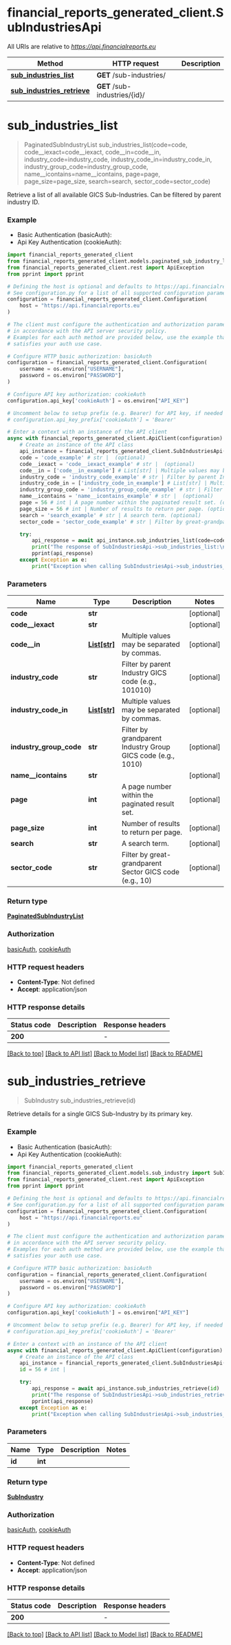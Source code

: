 # financial_reports_generated_client.SubIndustriesApi

All URIs are relative to *https://api.financialreports.eu*

Method | HTTP request | Description
------------- | ------------- | -------------
[**sub_industries_list**](SubIndustriesApi.md#sub_industries_list) | **GET** /sub-industries/ | 
[**sub_industries_retrieve**](SubIndustriesApi.md#sub_industries_retrieve) | **GET** /sub-industries/{id}/ | 


# **sub_industries_list**
> PaginatedSubIndustryList sub_industries_list(code=code, code__iexact=code__iexact, code__in=code__in, industry_code=industry_code, industry_code_in=industry_code_in, industry_group_code=industry_group_code, name__icontains=name__icontains, page=page, page_size=page_size, search=search, sector_code=sector_code)

Retrieve a list of all available GICS Sub-Industries. Can be filtered by parent industry ID.

### Example

* Basic Authentication (basicAuth):
* Api Key Authentication (cookieAuth):

```python
import financial_reports_generated_client
from financial_reports_generated_client.models.paginated_sub_industry_list import PaginatedSubIndustryList
from financial_reports_generated_client.rest import ApiException
from pprint import pprint

# Defining the host is optional and defaults to https://api.financialreports.eu
# See configuration.py for a list of all supported configuration parameters.
configuration = financial_reports_generated_client.Configuration(
    host = "https://api.financialreports.eu"
)

# The client must configure the authentication and authorization parameters
# in accordance with the API server security policy.
# Examples for each auth method are provided below, use the example that
# satisfies your auth use case.

# Configure HTTP basic authorization: basicAuth
configuration = financial_reports_generated_client.Configuration(
    username = os.environ["USERNAME"],
    password = os.environ["PASSWORD"]
)

# Configure API key authorization: cookieAuth
configuration.api_key['cookieAuth'] = os.environ["API_KEY"]

# Uncomment below to setup prefix (e.g. Bearer) for API key, if needed
# configuration.api_key_prefix['cookieAuth'] = 'Bearer'

# Enter a context with an instance of the API client
async with financial_reports_generated_client.ApiClient(configuration) as api_client:
    # Create an instance of the API class
    api_instance = financial_reports_generated_client.SubIndustriesApi(api_client)
    code = 'code_example' # str |  (optional)
    code__iexact = 'code__iexact_example' # str |  (optional)
    code__in = ['code__in_example'] # List[str] | Multiple values may be separated by commas. (optional)
    industry_code = 'industry_code_example' # str | Filter by parent Industry GICS code (e.g., 101010) (optional)
    industry_code_in = ['industry_code_in_example'] # List[str] | Multiple values may be separated by commas. (optional)
    industry_group_code = 'industry_group_code_example' # str | Filter by grandparent Industry Group GICS code (e.g., 1010) (optional)
    name__icontains = 'name__icontains_example' # str |  (optional)
    page = 56 # int | A page number within the paginated result set. (optional)
    page_size = 56 # int | Number of results to return per page. (optional)
    search = 'search_example' # str | A search term. (optional)
    sector_code = 'sector_code_example' # str | Filter by great-grandparent Sector GICS code (e.g., 10) (optional)

    try:
        api_response = await api_instance.sub_industries_list(code=code, code__iexact=code__iexact, code__in=code__in, industry_code=industry_code, industry_code_in=industry_code_in, industry_group_code=industry_group_code, name__icontains=name__icontains, page=page, page_size=page_size, search=search, sector_code=sector_code)
        print("The response of SubIndustriesApi->sub_industries_list:\n")
        pprint(api_response)
    except Exception as e:
        print("Exception when calling SubIndustriesApi->sub_industries_list: %s\n" % e)
```



### Parameters


Name | Type | Description  | Notes
------------- | ------------- | ------------- | -------------
 **code** | **str**|  | [optional] 
 **code__iexact** | **str**|  | [optional] 
 **code__in** | [**List[str]**](str.md)| Multiple values may be separated by commas. | [optional] 
 **industry_code** | **str**| Filter by parent Industry GICS code (e.g., 101010) | [optional] 
 **industry_code_in** | [**List[str]**](str.md)| Multiple values may be separated by commas. | [optional] 
 **industry_group_code** | **str**| Filter by grandparent Industry Group GICS code (e.g., 1010) | [optional] 
 **name__icontains** | **str**|  | [optional] 
 **page** | **int**| A page number within the paginated result set. | [optional] 
 **page_size** | **int**| Number of results to return per page. | [optional] 
 **search** | **str**| A search term. | [optional] 
 **sector_code** | **str**| Filter by great-grandparent Sector GICS code (e.g., 10) | [optional] 

### Return type

[**PaginatedSubIndustryList**](PaginatedSubIndustryList.md)

### Authorization

[basicAuth](../README.md#basicAuth), [cookieAuth](../README.md#cookieAuth)

### HTTP request headers

 - **Content-Type**: Not defined
 - **Accept**: application/json

### HTTP response details

| Status code | Description | Response headers |
|-------------|-------------|------------------|
**200** |  |  -  |

[[Back to top]](#) [[Back to API list]](../README.md#documentation-for-api-endpoints) [[Back to Model list]](../README.md#documentation-for-models) [[Back to README]](../README.md)

# **sub_industries_retrieve**
> SubIndustry sub_industries_retrieve(id)

Retrieve details for a single GICS Sub-Industry by its primary key.

### Example

* Basic Authentication (basicAuth):
* Api Key Authentication (cookieAuth):

```python
import financial_reports_generated_client
from financial_reports_generated_client.models.sub_industry import SubIndustry
from financial_reports_generated_client.rest import ApiException
from pprint import pprint

# Defining the host is optional and defaults to https://api.financialreports.eu
# See configuration.py for a list of all supported configuration parameters.
configuration = financial_reports_generated_client.Configuration(
    host = "https://api.financialreports.eu"
)

# The client must configure the authentication and authorization parameters
# in accordance with the API server security policy.
# Examples for each auth method are provided below, use the example that
# satisfies your auth use case.

# Configure HTTP basic authorization: basicAuth
configuration = financial_reports_generated_client.Configuration(
    username = os.environ["USERNAME"],
    password = os.environ["PASSWORD"]
)

# Configure API key authorization: cookieAuth
configuration.api_key['cookieAuth'] = os.environ["API_KEY"]

# Uncomment below to setup prefix (e.g. Bearer) for API key, if needed
# configuration.api_key_prefix['cookieAuth'] = 'Bearer'

# Enter a context with an instance of the API client
async with financial_reports_generated_client.ApiClient(configuration) as api_client:
    # Create an instance of the API class
    api_instance = financial_reports_generated_client.SubIndustriesApi(api_client)
    id = 56 # int | 

    try:
        api_response = await api_instance.sub_industries_retrieve(id)
        print("The response of SubIndustriesApi->sub_industries_retrieve:\n")
        pprint(api_response)
    except Exception as e:
        print("Exception when calling SubIndustriesApi->sub_industries_retrieve: %s\n" % e)
```



### Parameters


Name | Type | Description  | Notes
------------- | ------------- | ------------- | -------------
 **id** | **int**|  | 

### Return type

[**SubIndustry**](SubIndustry.md)

### Authorization

[basicAuth](../README.md#basicAuth), [cookieAuth](../README.md#cookieAuth)

### HTTP request headers

 - **Content-Type**: Not defined
 - **Accept**: application/json

### HTTP response details

| Status code | Description | Response headers |
|-------------|-------------|------------------|
**200** |  |  -  |

[[Back to top]](#) [[Back to API list]](../README.md#documentation-for-api-endpoints) [[Back to Model list]](../README.md#documentation-for-models) [[Back to README]](../README.md)


